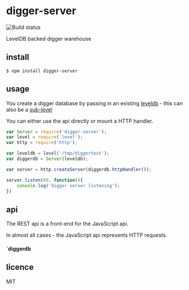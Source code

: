 digger-server
=============

![Build status](https://api.travis-ci.org/binocarlos/digger-server.png)

LevelDB backed digger warehouse

## install

```
$ npm install digger-server
```

## usage

You create a digger database by passing in an existing [leveldb](https://github.com/rvagg/node-levelup) - this can also be a [sub-level](https://github.com/dominictarr/level-sublevel)

You can either use the api directly or mount a HTTP handler.

```js
var Server = require('digger-server');
var level = require('level');
var http = require('http');

var leveldb = level('/tmp/diggertest');
var diggerdb = Server(leveldb);

var server = http.createServer(diggerdb.httpHandler());

server.listen(80, function(){
	console.log('digger server listening');
})
```

## api

The REST api is a front-end for the JavaScript api.

In almost all cases - the JavaScript api represents HTTP requests.

#### `diggerdb

## licence
MIT